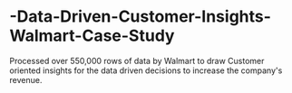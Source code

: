 # -Data-Driven-Customer-Insights-Walmart-Case-Study
 Processed over 550,000 rows of data by Walmart to draw Customer oriented insights for the data driven decisions to increase the company's revenue.
